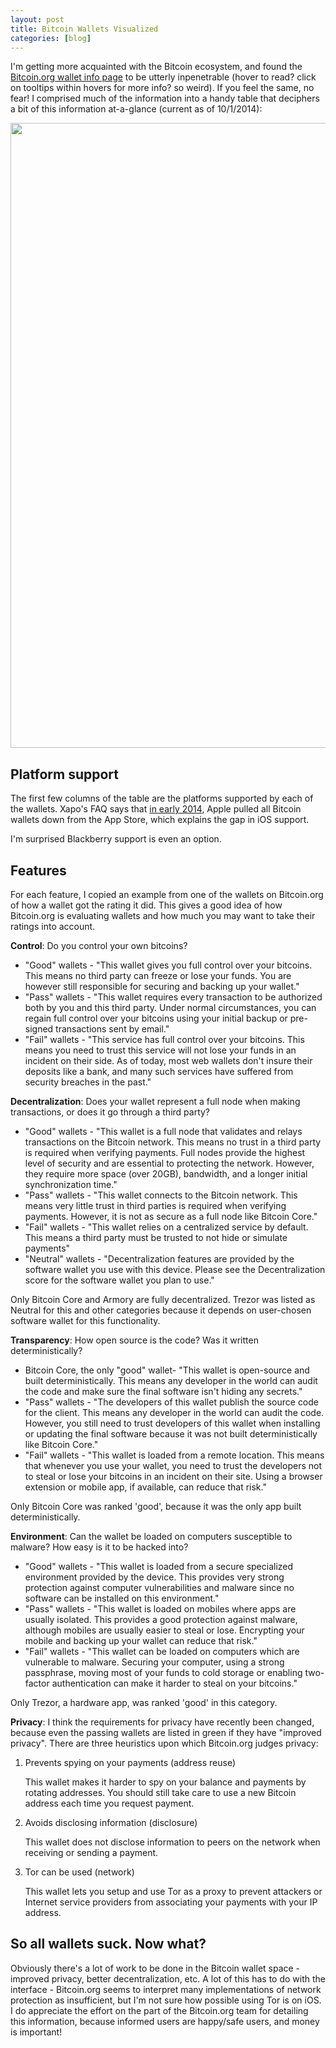 ```yaml
---
layout: post
title: Bitcoin Wallets Visualized
categories: [blog]
---
```


I'm getting more acquainted with the Bitcoin ecosystem, and found the [Bitcoin.org wallet info page](https://bitcoin.org/en/choose-your-wallet) to be utterly inpenetrable (hover to read? click on tooltips within hovers for more info? so weird). If you feel the same, no fear! I comprised much of the information into a handy table that deciphers a bit of this information at-a-glance (current as of 10/1/2014):

<img src="{{ site.baseurl }}/img/blog/bitcoin-wallet.png" style="width:1000px">

## Platform support

The first few columns of the table are the platforms supported by each of the wallets. Xapo's FAQ says that [in early 2014](http://help.xapo.com/questions/81994-How-come-there-is-not-a-Xapo-app-for-iOS-iPhone), Apple pulled all Bitcoin wallets down from the App Store, which explains the gap in iOS support.

I'm surprised Blackberry support is even an option.

## Features

For each feature, I copied an example from one of the wallets on Bitcoin.org of how a wallet got the rating it did. This gives a good idea of how Bitcoin.org is evaluating wallets and how much you may want to take their ratings into account.

**Control**: Do you control your own bitcoins?

+ "Good" wallets - "This wallet gives you full control over your bitcoins. This means no third party can freeze or lose your funds. You are however still responsible for securing and backing up your wallet." 
+ "Pass" wallets - "This wallet requires every transaction to be authorized both by you and this third party. Under normal circumstances, you can regain full control over your bitcoins using your initial backup or pre-signed transactions sent by email."
+ "Fail" wallets - "This service has full control over your bitcoins. This means you need to trust this service will not lose your funds in an incident on their side. As of today, most web wallets don't insure their deposits like a bank, and many such services have suffered from security breaches in the past." 

**Decentralization**: Does your wallet represent a full node when making transactions, or does it go through a third party?

+ "Good" wallets - "This wallet is a full node that validates and relays transactions on the Bitcoin network. This means no trust in a third party is required when verifying payments. Full nodes provide the highest level of security and are essential to protecting the network. However, they require more space (over 20GB), bandwidth, and a longer initial synchronization time."
+ "Pass" wallets - "This wallet connects to the Bitcoin network. This means very little trust in third parties is required when verifying payments. However, it is not as secure as a full node like Bitcoin Core."
+ "Fail" wallets - "This wallet relies on a centralized service by default. This means a third party must be trusted to not hide or simulate payments"
+ "Neutral" wallets - "Decentralization features are provided by the software wallet you use with this device. Please see the Decentralization score for the software wallet you plan to use."

Only Bitcoin Core and Armory are fully decentralized. Trezor was listed as Neutral for this and other categories because it depends on user-chosen software wallet for this functionality.

**Transparency**: How open source is the code? Was it written deterministically?

+ Bitcoin Core, the only "good" wallet- "This wallet is open-source and built deterministically. This means any developer in the world can audit the code and make sure the final software isn't hiding any secrets."
+ "Pass" wallets - "The developers of this wallet publish the source code for the client. This means any developer in the world can audit the code. However, you still need to trust developers of this wallet when installing or updating the final software because it was not built deterministically like Bitcoin Core."
+ "Fail" wallets - "This wallet is loaded from a remote location. This means that whenever you use your wallet, you need to trust the developers not to steal or lose your bitcoins in an incident on their site. Using a browser extension or mobile app, if available, can reduce that risk."

Only Bitcoin Core was ranked 'good', because it was the only app built deterministically.

**Environment**: Can the wallet be loaded on computers susceptible to malware? How easy is it to be hacked into?

+ "Good" wallets - "This wallet is loaded from a secure specialized environment provided by the device. This provides very strong protection against computer vulnerabilities and malware since no software can be installed on this environment."
+ "Pass" wallets - "This wallet is loaded on mobiles where apps are usually isolated. This provides a good protection against malware, although mobiles are usually easier to steal or lose. Encrypting your mobile and backing up your wallet can reduce that risk."
+ "Fail" wallets - "This wallet can be loaded on computers which are vulnerable to malware. Securing your computer, using a strong passphrase, moving most of your funds to cold storage or enabling two-factor authentication can make it harder to steal on your bitcoins."

Only Trezor, a hardware app, was ranked 'good' in this category.

**Privacy**: I think the requirements for privacy have recently been changed, because even the passing wallets are listed in green if they have "improved privacy". There are three heuristics upon which Bitcoin.org judges privacy:

1. Prevents spying on your payments (address reuse)

	This wallet makes it harder to spy on your balance and payments by rotating addresses. You should still take care to use a new Bitcoin address each time you request payment.

2. Avoids disclosing information (disclosure)

	This wallet does not disclose information to peers on the network when receiving or sending a payment.

3. Tor can be used (network)

	This wallet lets you setup and use Tor as a proxy to prevent attackers or Internet service providers from associating your payments with your IP address.

## So all wallets suck. Now what?
Obviously there's a lot of work to be done in the Bitcoin wallet space - improved privacy, better decentralization, etc. A lot of this has to do with the interface - Bitcoin.org seems to interpret many implementations of network protection as insufficient, but I'm not sure how possible using Tor is on iOS. I do appreciate the effort on the part of the Bitcoin.org team for detailing this information, because informed users are happy/safe users, and money is important! 

